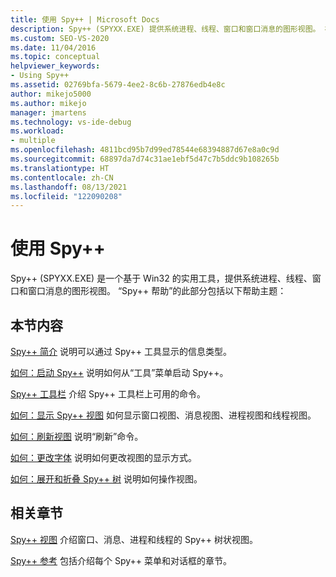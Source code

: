```yaml
---
title: 使用 Spy++ | Microsoft Docs
description: Spy++ (SPYXX.EXE) 提供系统进程、线程、窗口和窗口消息的图形视图。 在此处查看相关文章的链接。
ms.custom: SEO-VS-2020
ms.date: 11/04/2016
ms.topic: conceptual
helpviewer_keywords:
- Using Spy++
ms.assetid: 02769bfa-5679-4ee2-8c6b-27876edb4e8c
author: mikejo5000
ms.author: mikejo
manager: jmartens
ms.technology: vs-ide-debug
ms.workload:
- multiple
ms.openlocfilehash: 4811bcd95b7d99ed78544e68394887d67e8a0c9d
ms.sourcegitcommit: 68897da7d74c31ae1ebf5d47c7b5ddc9b108265b
ms.translationtype: HT
ms.contentlocale: zh-CN
ms.lasthandoff: 08/13/2021
ms.locfileid: "122090208"
---
```

# <a name="using-spy"></a>使用 Spy++
Spy++ (SPYXX.EXE) 是一个基于 Win32 的实用工具，提供系统进程、线程、窗口和窗口消息的图形视图。 “Spy++ 帮助”的此部分包括以下帮助主题：

## <a name="in-this-section"></a>本节内容
 [Spy++ 简介](../debugger/introducing-spy-increment.md) 说明可以通过 Spy++ 工具显示的信息类型。

 [如何：启动 Spy++](../debugger/how-to-start-spy-increment.md) 说明如何从“工具”菜单启动 Spy++。

 [Spy++ 工具栏](../debugger/spy-increment-toolbar.md) 介绍 Spy++ 工具栏上可用的命令。

 [如何：显示 Spy++ 视图](../debugger/how-to-display-spy-increment-views.md) 如何显示窗口视图、消息视图、进程视图和线程视图。

 [如何：刷新视图](../debugger/how-to-refresh-the-view.md) 说明“刷新”命令。

 [如何：更改字体](../debugger/how-to-change-fonts.md) 说明如何更改视图的显示方式。

 [如何：展开和折叠 Spy++ 树](../debugger/how-to-expand-and-collapse-spy-increment-trees.md) 说明如何操作视图。

## <a name="related-sections"></a>相关章节
 [Spy++ 视图](../debugger/spy-increment-views.md) 介绍窗口、消息、进程和线程的 Spy++ 树状视图。

 [Spy++ 参考](../debugger/spy-increment-reference.md) 包括介绍每个 Spy++ 菜单和对话框的章节。